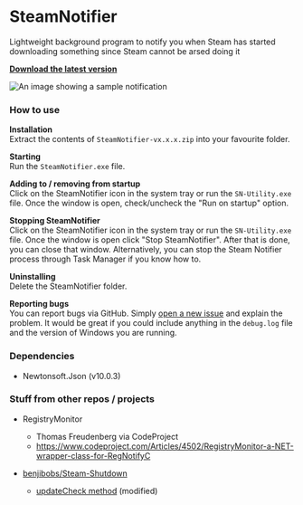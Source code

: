 # SteamNotifier
Lightweight background program to notify you when Steam has started downloading something since Steam cannot be arsed doing it

[**Download the latest version**](https://github.com/Avinch/SteamNotifier/releases/latest)


![An image showing a sample notification](http://i.imgur.com/lUDQ3LE.png)


### How to use
**Installation**  
Extract the contents of `SteamNotifier-vx.x.x.zip` into your favourite folder.  

**Starting**  
Run the `SteamNotifier.exe` file.  
 
**Adding to / removing from startup**  
Click on the SteamNotifier icon in the system tray or run the `SN-Utility.exe` file. Once the window is open, check/uncheck the "Run on startup" option.  

**Stopping SteamNotifier**  
Click on the SteamNotifier icon in the system tray or run the `SN-Utility.exe` file. Once the window is open click "Stop SteamNotifier". After that is done, you can close that window. Alternatively, you can stop the Steam Notifier process through Task Manager if you know how to.  

**Uninstalling**  
Delete the SteamNotifier folder.  

**Reporting bugs**  
You can report bugs via GitHub. Simply [open a new issue](https://github.com/Avinch/SteamNotifier/issues/new) and explain the problem. It would be great if you could include anything in the `debug.log` file and the version of Windows you are running.  

### Dependencies
- Newtonsoft.Json (v10.0.3)

### Stuff from other repos / projects
- RegistryMonitor
  - Thomas Freudenberg via CodeProject
  - https://www.codeproject.com/Articles/4502/RegistryMonitor-a-NET-wrapper-class-for-RegNotifyC
  
- [benjibobs/Steam-Shutdown](https://github.com/benjibobs/Steam-Shutdown/)
  - [updateCheck method](https://github.com/benjibobs/Steam-Shutdown/blob/efd55ef02012178735099e4dfe9e9497d8112a9d/Steam%20Shutdown/SShutdown.cs#L262) (modified)
